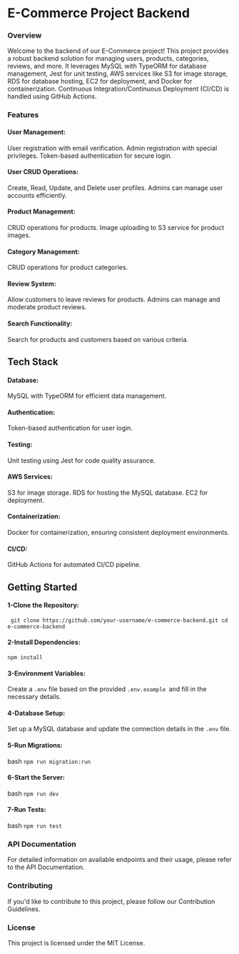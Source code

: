 # E-Commerce Project Backend

### Overview
Welcome to the backend of our E-Commerce project! This project provides a robust backend solution for managing users, products, categories, reviews, and more. It leverages MySQL with TypeORM for database management, Jest for unit testing, AWS services like S3 for image storage, RDS for database hosting, EC2 for deployment, and Docker for containerization. Continuous Integration/Continuous Deployment (CI/CD) is handled using GitHub Actions.

### Features
#### User Management:

User registration with email verification.
Admin registration with special privileges.
Token-based authentication for secure login.
#### User CRUD Operations:

Create, Read, Update, and Delete user profiles.
Admins can manage user accounts efficiently.
#### Product Management:

CRUD operations for products.
Image uploading to S3 service for product images.
#### Category Management:

CRUD operations for product categories.
#### Review System:

Allow customers to leave reviews for products.
Admins can manage and moderate product reviews.
#### Search Functionality:

Search for products and customers based on various criteria.
## Tech Stack
#### Database:

MySQL with TypeORM for efficient data management.
#### Authentication:

Token-based authentication for user login.
#### Testing:

Unit testing using Jest for code quality assurance.
#### AWS Services:

S3 for image storage.
RDS for hosting the MySQL database.
EC2 for deployment.
#### Containerization:

Docker for containerization, ensuring consistent deployment environments.
#### CI/CD:

GitHub Actions for automated CI/CD pipeline.
## Getting Started
#### 1-Clone the Repository:

``
git clone https://github.com/your-username/e-commerce-backend.git
cd e-commerce-backend``
#### 2-Install Dependencies:

``npm install``

#### 3-Environment Variables:

Create a ``.env`` file based on the provided ``.env.example ``and fill in the necessary details.
#### 4-Database Setup:

Set up a MySQL database and update the connection details in the ``.env`` file.
#### 5-Run Migrations:

bash
``npm run migration:run``
#### 6-Start the Server:

bash
``npm run dev``
#### 7-Run Tests:

bash
``npm run test``
### API Documentation
For detailed information on available endpoints and their usage, please refer to the API Documentation.

### Contributing
If you'd like to contribute to this project, please follow our Contribution Guidelines.

### License
This project is licensed under the MIT License.
